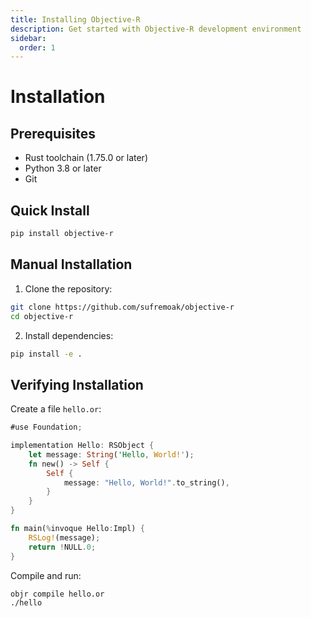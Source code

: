 ```yaml
---
title: Installing Objective-R
description: Get started with Objective-R development environment
sidebar:
  order: 1
---
```


# Installation

## Prerequisites

- Rust toolchain (1.75.0 or later)
- Python 3.8 or later
- Git

## Quick Install

```bash
pip install objective-r
```

## Manual Installation

1. Clone the repository:
```bash
git clone https://github.com/sufremoak/objective-r
cd objective-r
```

2. Install dependencies:
```bash
pip install -e .
```

## Verifying Installation

Create a file `hello.or`:
```rust
#use Foundation;

implementation Hello: RSObject {
    let message: String('Hello, World!');
    fn new() -> Self {
        Self {
            message: "Hello, World!".to_string(),
        }
    }
}

fn main(%invoque Hello:Impl) {
    RSLog!(message);
    return !NULL.0;
}
```

Compile and run:
```bash
objr compile hello.or
./hello
```